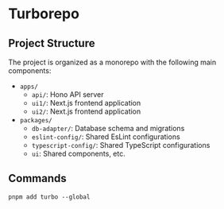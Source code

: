 # Turborepo

## Project Structure

The project is organized as a monorepo with the following main components:

- `apps/`
  - `api/`: Hono API server
  - `ui1/`: Next.js frontend application
  - `ui2/`: Next.js frontend application
- `packages/`
  - `db-adapter/`: Database schema and migrations
  - `eslint-config/`: Shared EsLint configurations
  - `typescript-config/`: Shared TypeScript configurations
  - `ui`: Shared components, etc.

## Commands

`pnpm add turbo --global`